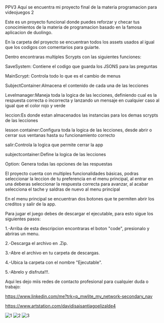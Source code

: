 PPV3
Aquí se encuentra mi proyecto final de la materia programacion para videojuegos 2

Este es un proyecto funcional donde puedes reforzar  y checar tus conocimientos de la materia de programacion basado en la famosa aplicacion de duolingo.

En la carpeta del proyecto se encuentran todos los assets usados al igual que los codigos con comentarios para guiarte.

Dentro encontraras multiples Scrypts con las siguientes funciones:

SaveSystem: Contiene el codigo que guarda los JSONS para las preguntas

MainScrypt: Controla todo lo que es el cambio de menus

SubjectContainer:Almacena el contenido de cada una de las lecciones

Levelmanager:Maneja toda la logica de las lecciones, definiendo cual es la respuesta correcta o incorrecta y lanzando un mensaje en cualquier caso al igual que el color rojo y verde

leccion:Es donde estan almacenados las instancias para los demas scrypts de las lecciones

lesson container:Configura toda la logica de las lecciones, desde abrir o cerrar sus ventanas hasta su funcionamiento correcto

salir:Controla la logica que permite cerrar la app

subjectcontainer:Define la logica de las lecciones

Option: Genera todas las opciones de las respuestas





El proyecto cuenta con multiples funcionalidades básicas, podras seleccionar la leccion de tu preferencia en el menu principal, al entrar en una deberas seleccionar la respuesta correcta para avanzar, al acabar selecciona el tache y saldras de nuevo al menu principal

En el menu principal se encuentran  dos botones que te permiten abrir los creditos y salir de la app.

Para jugar el juego debes de descargar el ejecutable, para esto sigue los siguientes pasos:

1.-Arriba de esta descripcion encontraras el boton "code", presionalo y abriras un menu.

2.-Descarga el archivo en .Zip.

3.-Abre el archivo en tu carpeta de descargas.

4.-Ubica la carpeta con el nombre "Ejecutable".

5.-Abrelo y disfruta!!!.


Aqui les dejo miis redes de contacto profesional para cualquier duda o trabajo:

https://www.linkedin.com/me?trk=p_mwlite_my_network-secondary_nav

https://www.artstation.com/davidisaisantiagoelizalde4



![1](https://github.com/DavidSantiago1298/PPV3-FInal/assets/156475324/0e42491c-3b55-43ec-b67b-c1e5a47ec6e6)
![2](https://github.com/DavidSantiago1298/PPV3-FInal/assets/156475324/9874a835-0ae3-4dbe-963e-d8234514602f)
![3](https://github.com/DavidSantiago1298/PPV3-FInal/assets/156475324/982d8043-dcbc-457b-be01-a6d425d25642)


